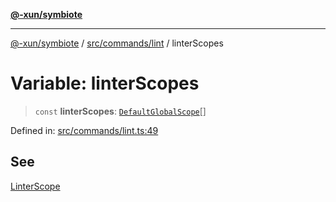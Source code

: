[**@-xun/symbiote**](../../../../README.md)

***

[@-xun/symbiote](../../../../README.md) / [src/commands/lint](../README.md) / linterScopes

# Variable: linterScopes

> `const` **linterScopes**: [`DefaultGlobalScope`](../../../configure/enumerations/DefaultGlobalScope.md)[]

Defined in: [src/commands/lint.ts:49](https://github.com/Xunnamius/symbiote/blob/6c12fe85338c1ca20a9b3dedd0e391ce548a98a4/src/commands/lint.ts#L49)

## See

[LinterScope](../../../configure/enumerations/DefaultGlobalScope.md)
